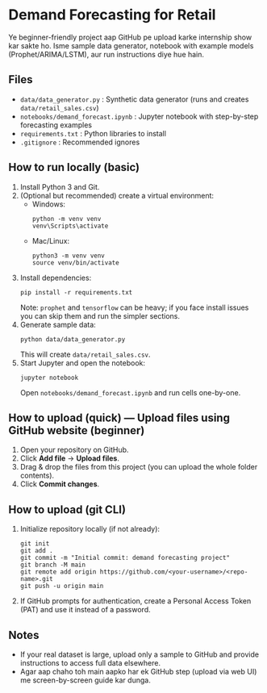 # Demand Forecasting for Retail

Ye beginner-friendly project aap GitHub pe upload karke internship show kar sakte ho.
Isme sample data generator, notebook with example models (Prophet/ARIMA/LSTM), aur run instructions diye hue hain.

## Files
- `data/data_generator.py` : Synthetic data generator (runs and creates `data/retail_sales.csv`)
- `notebooks/demand_forecast.ipynb` : Jupyter notebook with step-by-step forecasting examples
- `requirements.txt` : Python libraries to install
- `.gitignore` : Recommended ignores

## How to run locally (basic)
1. Install Python 3 and Git.
2. (Optional but recommended) create a virtual environment:
   - Windows:
     ```
     python -m venv venv
     venv\Scripts\activate
     ```
   - Mac/Linux:
     ```
     python3 -m venv venv
     source venv/bin/activate
     ```
3. Install dependencies:
   ```
   pip install -r requirements.txt
   ```
   Note: `prophet` and `tensorflow` can be heavy; if you face install issues you can skip them and run the simpler sections.
4. Generate sample data:
   ```
   python data/data_generator.py
   ```
   This will create `data/retail_sales.csv`.
5. Start Jupyter and open the notebook:
   ```
   jupyter notebook
   ```
   Open `notebooks/demand_forecast.ipynb` and run cells one-by-one.

## How to upload (quick) — Upload files using GitHub website (beginner)
1. Open your repository on GitHub.
2. Click **Add file** → **Upload files**.
3. Drag & drop the files from this project (you can upload the whole folder contents).
4. Click **Commit changes**.

## How to upload (git CLI)
1. Initialize repository locally (if not already):
   ```
   git init
   git add .
   git commit -m "Initial commit: demand forecasting project"
   git branch -M main
   git remote add origin https://github.com/<your-username>/<repo-name>.git
   git push -u origin main
   ```
2. If GitHub prompts for authentication, create a Personal Access Token (PAT) and use it instead of a password.

## Notes
- If your real dataset is large, upload only a sample to GitHub and provide instructions to access full data elsewhere.
- Agar aap chaho toh main aapko har ek GitHub step (upload via web UI) me screen-by-screen guide kar dunga.
